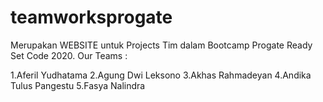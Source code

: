# teamworksprogate
Merupakan WEBSITE untuk Projects Tim dalam Bootcamp Progate Ready Set Code 2020.
Our Teams :

1.Aferil Yudhatama
2.Agung Dwi Leksono
3.Akhas Rahmadeyan
4.Andika Tulus Pangestu
5.Fasya Nalindra
